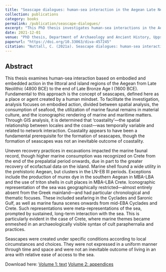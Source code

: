 ```yaml
---
title: "Seascape dialogues: human-sea interaction in the Aegean Late Neolithic to Late Bronze Age"
collection: publications
category: books
permalink: /publication/seascape-dialogues/
excerpt: "This PhD thesis investigates human-sea interactions in the Aegean from the Late Neolithic to the Late Bronze Age through spatial, material, and iconographic analyses."
date: 2021-12-01
venue: "PhD thesis, Department of Archaeology and Ancient History, Uppsala University"
paperurl: "https://doi.org/10.33063/diva-457245"
citation: "Nuttall, C. (2021a). Seascape dialogues: human-sea interaction in the Aegean Late Neolithic to Late Bronze Age. PhD thesis. Uppsala: Department of Archaeology and Ancient History, Uppsala University. ISBN: 978-91-506-2910-1 (print)."
---
```


## Abstract

This thesis examines human-sea interaction based on embodied and embedded action in the littoral and island regions of the Aegean from Late Neolithic (4800 BCE) to the end of Late Bronze Age I (1600 BCE). Fundamental to this approach is the concept of seascapes, defined here as a place or agent created by a human mindset. To facilitate the investigation, analysis focuses on embodied action, divided between spatial analysis, the consumption of seafood, the utilization of marine faunal remains in material culture, and the iconographic rendering of marine and maritime matters. Through GIS analysis, it is determined that ‘coastality’—the spatial relationship between locales and the coast—was temporally variable and related to network interaction. Coastality appears to have been a fundamental prerequisite for the formation of seascapes, though the formation of seascapes was not an inevitable outcome of coastality.

Uneven recovery practices in excavations impacted the marine faunal record, though higher marine consumption was recognized on Crete from the end of the prepalatial period onwards, due in part to the greater recovery of ecofactual data on the island. Marine shell found a wide utility in the prehistoric Aegean, but clusters in the LN-EB III periods. Exceptions include the production of murex dye in the southern Aegean in MBA-LBA and the use of triton shells in cult places in MBA–LBA Crete. Iconographic representation of the sea was geographically restricted—almost entirely absent from the Greek mainland—and had particular chronological and thematic focuses. These included seafaring in the Cyclades and Saronic Gulf, as well as marine fauna scenes onwards from mid-EBA Cyclades and Crete. Such representations were meta-representations of the sea, prompted by sustained, long-term interaction with the sea. This is particularly evident in the case of Crete, where marine themes became enmeshed in an archaeologically visible syntax of cult paraphernalia and practices.

Seascapes were created under specific conditions according to local circumstances and choices. They were not expressed in a uniform manner through time and space and were not an inevitable outcome of living in an area with relative ease of access to the sea.

Download here: [Volume 1: text](/files/Nuttallphdvol1.pdf) [Volume 2: appendices](/files/Nuttallphdvol2.pdf)
